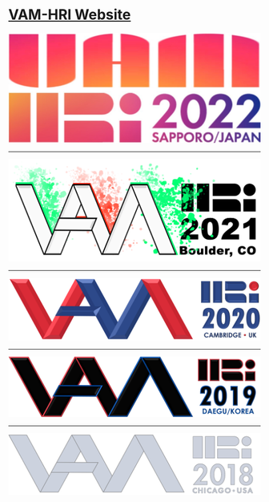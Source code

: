 # [VAM-HRI Website](https://vam-hri.github.io/)

![](assets/images/VAM-HRI-2022-Logo.png)

----

![](previous/2021/assets/images/logo2021-flushed.png)

----

![](previous/2020/assets/images/vamhri2020-logo-flushed.png)

----

![](previous/2019/files/images/logo-hover.png)

----

![](previous/2018/files/images/logo_bw.png)
